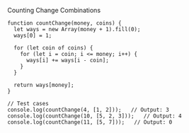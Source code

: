 Counting Change Combinations

    function countChange(money, coins) {
      let ways = new Array(money + 1).fill(0);
      ways[0] = 1;
    
      for (let coin of coins) {
        for (let i = coin; i <= money; i++) {
          ways[i] += ways[i - coin];
        }
      }
    
      return ways[money];
    }
    
    // Test cases
    console.log(countChange(4, [1, 2]));   // Output: 3
    console.log(countChange(10, [5, 2, 3]));   // Output: 4
    console.log(countChange(11, [5, 7]));   // Output: 0
